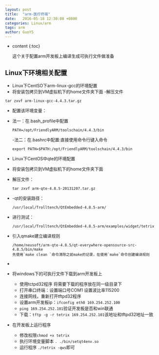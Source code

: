 ```yaml
---
layout: post
title:  "arm-医疗终端"
date:   2016-05-18 12:30:08 +0800
categories: Linux/arm
tags: arm
author: GuoYS
---
```

* content
{:toc}

  这个关于配置arm开发板上编译生成可执行文件做准备



## Linux下环境相关配置

-	Linux下CentSO下arm-linux-gcc的环境配置
  -	将安装包拷贝到VM虚拟机下的home文件夹下面
    -解压文件

```
tar zxvf arm-linux-gcc-4.4.3.tar.gz
```
-	配置该环境变量：

  -	法一：在.bash_profile中配置 

    `PATH=/opt/FriendlyARM/toolschain/4.4.3/bin`

    -法二：在.bashrc中配置:直接使用命令行键入命令

    `export PATH=$PATH:/opt/FriendlyARM/toolschain/4.4.3/bin`



-	Linux下CentOS中qte的环境配置


-	将安装包拷贝到VM虚拟机下的home文件夹下面

  -	解压文件：

    `tar zxvf arm-qte-4.8.5-20131207.tar.gz`

  -	-qt的安装路径：

    `/usr/local/Trolltench/QtEmbedded-4.8.5-arm/`

  -	进行测试：

    `/usr/local/Trolltench/QtEmbedded-4.8.5-arm/examples/widget/tetrix`

  -	引入qmake建立编译规则

    ```
    /home/neusoft/arm-qte-4.8.5/qt-everywhere-opensource-src-4.8.5/bin/make
    先使用`make clean `命令清除之前make的记录，在使用`make`命令创建编译规则	
    ```

  -	​

    			


- 将windows下的可执行文件下载到arm开发板上
  - 使用tctpd32程序   将需要下载的程序放在同一级目录下
  - 打开串口终端：设置端口号COM1	设置波比率115200
  - 连接网线，重新打开tftpd32程序
  - 设置arm开发板ip：`ifconfig eth0 169.254.252.100`
  - `ping 169.254.252.101`验证开发板是否和win联通
  - 下载：`tftp -g -r tetrix 169.254.252.101`该地址和tftpd32地址一致


- 在开发板上运行程序
  - 修改权限`chmod +x tetrix`
  - 执行环境变量脚本 `. ./bin/setqt4env.so`
  - ​运行程序  `./tetrix -qws`即可

​		
